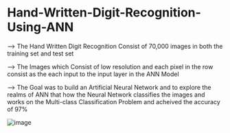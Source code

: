 # Hand-Written-Digit-Recognition-Using-ANN

--> The Hand Written Digit Recognition Consist of 70,000 images in both the training set and test set

--> The Images which Consist of low resolution and each pixel in the row consist as the each input to the input layer in the ANN Model

--> The Goal was to build an Artificial Neural Network and to explore the realms of ANN that how the Neural Network 
    classifies the images and     works on the Multi-class  Classification Problem and acheived the accuracy of 97%

![image](https://github.com/mudith-nahata/Hand-Written-Digit-Recognition-Using-ANN/assets/96544398/4fb238de-3d3e-4ee4-b8b4-3fa8f5673e03)


